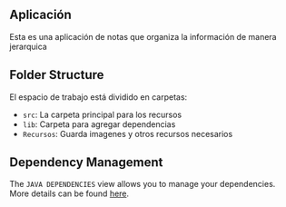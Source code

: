 ## Aplicación

Esta es una aplicación de notas que organiza la información de manera jerarquica

## Folder Structure

El espacio de trabajo está dividido en carpetas:

- `src`: La carpeta principal para los recursos
- `lib`: Carpeta para agregar dependencias
- `Recursos`: Guarda imagenes y otros recursos necesarios

## Dependency Management

The `JAVA DEPENDENCIES` view allows you to manage your dependencies. More details can be found [here](https://github.com/microsoft/vscode-java-pack/blob/master/release-notes/v0.9.0.md#work-with-jar-files-directly).
